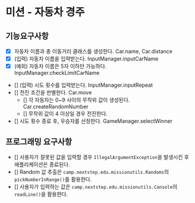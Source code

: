 # 미션 - 자동차 경주

## 기능요구사항
- [x] 자동차 이름과 총 이동거리 클래스를 생성한다. Car.name, Car.distance
- [x] (입력) 자동차 이름을 입력받는다. InputManager.inputCarName
- [x] (예외) 자동차 이름은 5자 이하만 가능하다. InputManager.checkLimitCarName
- [] (입력) 시도 횟수를 입력받는다.  InputManager.inputRepeat
- [] 전진 조건을 판별한다. Car.move
    - [] 각 자동차는 0~9 사이의 무작위 값이 생성된다. Car.createRandomNumber
    - [] 무작위 값이 4 이상일 경우 전진한다.
- [] 시도 횟수 종료 후, 우승자를 선정한다. GameManager.selectWinner

## 프로그래밍 요구사항
- [] 사용자가 잘못된 값을 입력할 경우 `IllegalArgumentException`을 발생시킨 후 애플리케이션은 종료된다.
- [] Random 값 추출은 `camp.nextstep.edu.missionutils.Randoms`의 `pickNumberInRange()`를 활용한다.
- [] 사용자가 입력하는 값은 `camp.nextstep.edu.missionutils.Console`의 `readLine()`을 활용한다.
